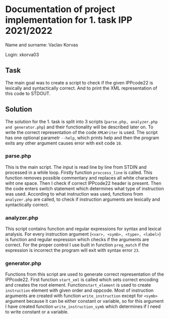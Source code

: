 # Documentation of project implementation for 1. task IPP 2021/2022

Name and surname: Vaclav Korvas

Login: xkorva03

## Task

The main goal was to create a script to check if the given IPPcode22 is lexically and syntactically correct. And to print the XML representation of this code to STDOUT.

## Solution

The solution for the 1. task is split into 3 scripts (`parse.php, analyzer.php and generator.php`) and their functionality will be described later on. To write the correct representation of the code `XMLWriter` is used. The script has one optional parametr `--help`, which prints help and then the program exits any other argument causes error with exit code `10`.

### parse.php

This is the main script. The input is read line by line from STDIN and processed in a while loop. Firstly function
`proccess_line` is called. This function removes possible commentary and replaces all white characters wiht one
space. Then I check if correct IPPcode22 header is present. Then the code enters switch statement which determines what type of instruction was used. According to what instruction was used, functions from `analyzer.php` are called, to check if instruction arguments are lexically and syntactically correct.

### analyzer.php

This script contains function and regular expressions for syntax and lexical analysis. For every instruction argument (`<var>, <symb>, <type>, <label>`) is function and regular expression which checks if the arguments are correct. For the proper control I use built in function `preg_match` if the expression is incorrect the program will exit with syntax error `23`.

### generator.php

Functions from this script are used to generate correct representation of the IPPcode22. First function `start_xml` is called which sets correct encoding and creates the root element. Function`start_element` is used to create `instruction` element with given order and oppcode. Most of instruction arguments are created with function `write_instruction` except for `<symb>` argument because it can be either constant or variable, so for this argument I have created function `write_instruction_symb` which determines if I need to write constant or a variable.
